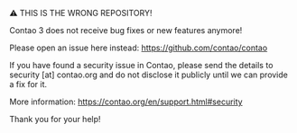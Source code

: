 ⚠ THIS IS THE WRONG REPOSITORY!

Contao 3 does not receive bug fixes or new features anymore!

Please open an issue here instead: https://github.com/contao/contao

If you have found a security issue in Contao, please send the details to security [at] contao.org and do not disclose it publicly until we can provide a fix for it.

More information: https://contao.org/en/support.html#security

Thank you for your help!

